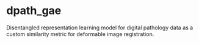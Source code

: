 # dpath_gae
Disentangled representation learning model for digital pathology data as a custom similarity metric for deformable image registration.
